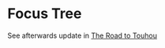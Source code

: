 # Focus Tree

See afterwards update in [The Road to Touhou](https://github.com/Supheria/The_Road_to_Touhou)